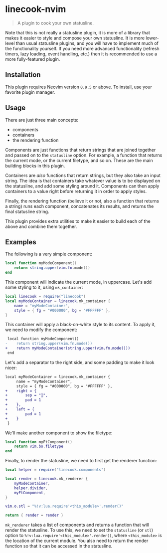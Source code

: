 # linecook-nvim

> A plugin to cook your own statusline.

Note that this is not really a statusline plugin, it is more of a library that
makes it easier to style and compose your own statusline. It is more
lower-level than usual statusline plugins, and you will have to implement much
of the functionality yourself. If you need more advanced functionality (refresh
timers, lazy loading, event handling, etc.) then it is recommended to use a
more fully-featured plugin.

## Installation

This plugin requires Neovim version `0.9.5` or above. To install, use your
favorite plugin manager.

## Usage

There are just three main concepts:
- components
- containers
- the rendering function

Components are just functions that return strings that are joined together and
passed on to the `statusline` option. For example, a function that returns the
current mode, or the current filetype, and so on. These are the main building
blocks in this plugin.

Containers are *also* functions that return strings, but they also take an
input string. The idea is that containers take whatever value is to be
displayed on the statusline, and add some styling around it. Components can
then apply containers to a value right before returning it in order to apply
styles.

Finally, the rendering function (believe it or not, also a function that
returns a string) runs each component, concatenates its results, and returns
the final statusline string.

This plugin provides extra utilities to make it easier to build each of the
above and combine them together.

## Examples

The following is a very simple component:
```lua
local function myModeComponent()
    return string.upper(vim.fn.mode())
end
```

This component will indicate the current mode, in uppercase. Let's add some
styling to it, using `mk_container`:
```lua
local linecook = require("linecook")
local myModeContainer = linecook.mk_container {
    name = "myModeContainer",
    style = { fg = "#000000", bg = "#FFFFFF" },
}
```

This container will apply a black-on-white style to its content. To apply it,
we need to modify the component:
```diff
 local function myModeComponent()
-    return string.upper(vim.fn.mode())
+    return myModeContainer(string.upper(vim.fn.mode()))
 end
```

Let's add a separator to the right side, and some padding to make it look nicer:
```diff
local myModeContainer = linecook.mk_container {
     name = "myModeContainer",
     style = { fg = "#000000", bg = "#FFFFFF" },
+    right = {
+        sep = "",
+        pad = 1
+    },
+    left = {
+        pad = 1
+    }
 }
```

We'll make another component to show the filetype:
```lua
local function myFtComponent()
    return vim.bo.filetype
end
```

Finally, to render the statusline, we need to first get the renderer function:
```lua
local helper = require("linecook.components")

local render = linecook.mk_renderer {
    myModeContainer,
    helper.divider,
    myFtComponent,
}

vim.o.stl = "%!v:lua.require'<this_module>'.render()"

return { render = render }
```

`mk_renderer` takes a list of components and returns a function that will
render the statusline. To use this, we need to set the `statusline` (or `stl`)
option to `%!v:lua.require'<this_module>'.render()`, where `<this_module>` is
the location of the current module. You also need to return the render function
so that it can be accessed in the statusline.

